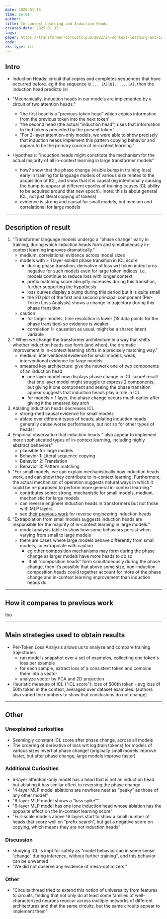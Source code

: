 ```yaml
---
date: 2025-01-15
time: 16:01
author: 
title: In-context Learning and Induction Heads
created-date: 2025-01-15
tags: 
paper: https://transformer-circuits.pub/2022/in-context-learning-and-induction-heads/index.html
code: 
zks-type: lit
---
```

## Intro

- Induction Heads: circuit that copies and completes sequences that have occurred before. eg if the sequence is `... [A][B]......[A]`, then the induction head predicts `[B]`
- "Mechanically, induction heads in our models are implemented by a circuit of two attention heads:"
    - 'the first head is a “previous token head” which copies information from the previous token into the next token'
    - 'the second head (the actual “induction head”) uses that information to find tokens preceded by the present token.' 
    - "For 2-layer attention-only models, we were able to show precisely that induction heads implement this pattern copying behavior and appear to be the primary source of in-context learning."

- Hypothesis: "induction heads might constitute the mechanism for the actual majority of all in-context learning in large transformer models" 
    - how? show that the phase change (visible bump in training loss) early in training for language models of various size relates to the acquisition of ICL, and show that it is causal (eg intentionally causing the bump to appear at different epochs of training causes ICL ability to be acquired around that new epoch). (note: this is about general ICL, not just literal copying of tokens)
    - evidence is strong and causal for small models, but medium and correlational for large models

---

## Description of result

1. "Transformer language models undergo a “phase change” early in training, during which induction heads form and simultaneously in-context learning improves dramatically."
    - medium, correlational evidence across model sizes
    - models with > 1 layer exhibit phase transition in ICL score 
        - during phase transition, derivative of loss wrt token index turns negative for such models even for large token indices, i.e. models continue to reduce loss with longer context.
        - prefix matching score abruptly increases during this transition, further supporting the hypothesis
        - loss curves display a bump during this period but it is quite small
        - the 2D plot of the first and second principal component (Per-Token Loss Analysis) shows a change in trajectory during this phase transition
    - caution
        - for larger models, time resolution is lower (15 data points for the phase transition) so evidence is weaker
        - correlation != causation as usual. might be a shared latent variable
2. " When we change the transformer architecture in a way that shifts whether induction heads can form (and when), the dramatic improvement in in-context learning shifts in a precisely matching way."
    - medium, interventional evidence for small models, weak, interventional evidence for large models
    - smeared key architecture: give the network one of two components of an induction head
        - one layer model now displays phase change in ICL score! recall that one layer model might struggle to express 2 components, but giving it one component and seeing the phase transition appear suggests that induction heads play a role in ICL
        - for models > 1 layer, the phase change occurs much earlier after giving it the smeared key arch
3. Ablating induction heads decreases ICL
    - strong-med causal evidence for small models
    - ablate over different types of heads; ablating induction heads generally cause worse performance, but not so for other types of heads!
4. Empirical observation that induction heads " also appear to implement more sophisticated types of in-context learning, including highly abstract behaviors"
    - plausible for large models
    - Behavior 1: Literal sequence copying
    - Behavior 2: Translation
    - Behavior 3: Pattern matching
5. "For small models, we can explain mechanistically how induction heads work, and can show they contribute to in-context learning. Furthermore, the actual mechanism of operation suggests natural ways in which it could be re-purposed to perform more general in-context learning."
    - contributes some: strong, mechanistic for small models, medium, mechanistic for large models
    - can reverse engineer induction heads in transformers but not those with MLP layers
    - see [their previous work](https://transformer-circuits.pub/2021/framework/index.html) for reverse engineering induction heads
6. "Extrapolation from small models suggests induction heads are responsible for the majority of in-context learning in large models."
    - model analysis table to show how some behaviors persist when varying from small to large models
    - there are cases where large models behave differently from small models, so extrapolate with caution
        - eg other composition mechanisms may form during the phase change as larger models have more heads to do so
        - 'If all “composition heads” form simultaneously during the phase change, then it’s possible that above some size, non-induction composition heads could together account for more of the phase change and in-context learning improvement than induction heads do.'

---
## How it compares to previous work
foo

---
## Main strategies used to obtain results
- Per-Token Loss Analysis allows us to analyze and compare training trajectories
    - run model / snapshot over a set of examples, collecting one token's loss per example
    - for each sample, extract loss of a consistent token and combine them into a vector
    - analyze vector by PCA and 2D projection
- Heuristic measure of ICL ("ICL score"): loss of 500th token - avg loss of 50th token in the context, averaged over dataset examples. (authors also varied the numbers to show that conclusions do not change)

---
## Other
### Unexplained curiosities
- Seemingly constant ICL score after phase change, across all models
- The ordering of derivative of loss wrt log(train tokens) for models of various sizes invert at phase change! (originally small models improve faster, but after phase change, large models improve faster)
### Additional Curiosities
- 6-layer attention-only model has a head that is not an induction head but ablating it has similar effect to reversing the phase change
- "4-layer MLP model ablations are nowhere near as “peaky” as those of any other model"
- "6-layer MLP model shows a “loss spike”"
-  "6-layer MLP model has one lone induction head whose ablation has the opposite effect on the in-context learning score"
- "Full-scale models above 16 layers start to show a small number of heads that score well on “prefix search”, but get a negative score on copying, which means they are not induction heads"
### Discussion
- studying ICL is impt for safety as "model behavior can in some sense “change” during inference, without further training", and this behavior can be unwanted
- "We did not observe any evidence of mesa-optimizers."
### Other
- "Circuits thread tried to extend this notion of universality from features to circuits, finding that not only do at least some families of well-characterized neurons reoccur across multiple networks of different architectures and that the same circuits, but the same circuits appear to implement them"

